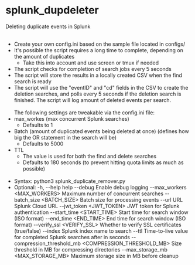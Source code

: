 # splunk_dupdeleter
Deleting duplicate events in Splunk
<br/><br/>
- Create your own config.ini based on the sample file located in configs/
- It's possible the script requires a long time to complete, depending on the amount of duplicates
    - Take this into account and use screen or tmux if needed
- The script checks for completion of search jobs every 5 seconds
- The script will store the results in a locally created CSV when the find search is ready
- The script will use the "eventID" and "cd" fields in the CSV to create the deletion searches, and polls every 5 seconds if the deletion search is finished. The script will log amount of deleted events per search.
<br/><br/>
The following settings are tweakable via the config.ini file:
- max_workes (max concurrent Splunk searches)
    - Defaults to 1
- Batch (amount of duplicated events being deleted at once) (defines how big the OR statement in the search will be)
    - Defaults to 5000
- TTL 
    - The value is used for both the find and delete searches
    - Defaults to 180 seconds (to prevent hitting quota limits as much as possible)
<br/><br/>
- Syntax: python3 splunk_duplicate_remover.py
- Optional: 
    -h, --help                                              help
    --debug                                                 Enable debug logging
    --max_workers <MAX_WORKERS>                             Maximum number of concurrent searches
    --batch_size <BATCH_SIZE>                               Batch size for processing events
    --url URL                                               Splunk Cloud URL
    --jwt_token <JWT_TOKEN>                                 JWT token for Splunk authentication
    --start_time <START_TIME>                               Start time for search window (ISO format)
    --end_time <END_TIME>                                   End time for search window (ISO format)
    --verify_ssl <VERIFY_SSL>                               Whether to verify SSL certificates (true/false)
    --index <INDEX>                                         Splunk index name to search
    --ttl                                                   Time-to-live value for completed Splunk searches after in seconds
    --compression_threshold_mb <COMPRESSION_THRESHOLD_MB>   Size threshold in MB for compressing directories
    --max_storage_mb <MAX_STORAGE_MB>                       Maximum storage size in MB before cleanup
<br/><br/>
